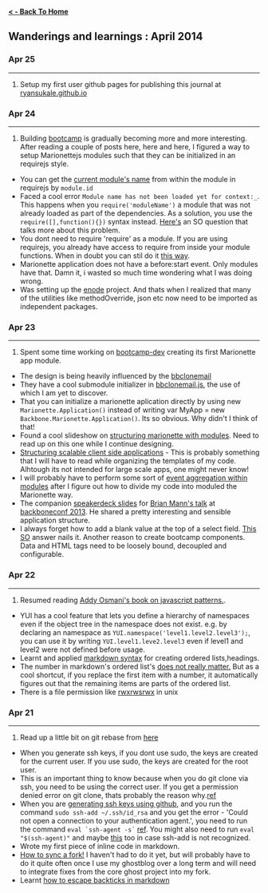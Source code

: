 **[ < - Back To Home](http://ryansukale.github.io)**

## Wanderings and learnings : April 2014
### Apr 25
----
1. Setup my first user github pages for publishing this journal at [ryansukale.github.io](ryansukale.github.io)

### Apr 24
----
1. Building [bootcamp](https://github.com/ryansukale/bootcamp) is gradually becoming more and more interesting. After reading a couple of posts here, here and here, I figured a way to setup Marionettejs modules such that they can be initialized in an requirejs style.
* You can get the [current module's name](https://github.com/jrburke/requirejs/issues/352) from within the module in requirejs by `module.id` 
* Faced a cool error `Module name has not been loaded yet for context:_`. This happens when you `require('moduleName')` a module that was not already loaded as part of the dependencies. As a solution, you use the `require([],function(){})` syntax instead. [Here's](http://stackoverflow.com/questions/21420449/requirejs-module-name-has-not-been-loaded-yet-for-context-but-only-for-some) an SO question that talks more about this problem.
* You dont need to require 'require' as a module. If you are using requirejs, you already have access to require from inside your module functions. When in doubt you can stil do it [this way](https://groups.google.com/d/msg/backbone-marionette/FCertEfVzxc/UClsKsSlb58J).
* Marionette application does not have a before:start event. Only modules have that. Damn it, i wasted so much time wondering what I was doing wrong.
* Was setting up the [enode](https://github.com/ryansukale/enode) project. And thats when I realized that many of the utilities like methodOverride, json etc now need to be imported as independent packages.

### Apr 23
----
1. Spent some time working on [bootcamp-dev](https://github.com/ryansukale/bootcamp/tree/dev) creating its first Marionette app module.
* The design is being heavily influenced by the [bbclonemail](https://github.com/davidsulc/structuring-backbone-with-requirejs-and-marionette)
* They have a cool submodule initializer in [bbclonemail.js](https://github.com/marionettejs/bbclonemail/blob/master/public/javascripts/bbclonemail/bbclonemail.js), the use of which I am yet to discover.
* That you can initialize a marionette aplication directly by using new `Marionette.Application()` instead of writing var MyApp = new `Backbone.Marionette.Application()`. Its so obvious. Why didn't I think of that!
* Found a cool slideshow on [structuring marionette with modules](http://www.slideshare.net/matt-briggs/marionette-structure-with-modules). Need to read up on this one while I continue designing.
* [Structuring scalable client side applications](http://johndavidmathis.wordpress.com/2013/04/23/structuring-scalable-client-side-applications/) - This is probably something that I will have to read while organizing the templates of my code. Alhtough its not intended for large scale apps, one might never know!
* I will probably have to perform some sort of [event aggregation within modules](http://lostechies.com/derickbailey/2012/04/03/revisiting-the-backbone-event-aggregator-lessons-learned/) after I figure out how to divide my code into moduled the Marionette way.
* The companion [speakerdeck slides](https://speakerdeck.com/backbonerails/little-opinions-big-possibilities-the-tools-and-patterns-for-building-large-scale-backbone-applications) for [Brian Mann's talk](https://www.youtube.com/watch?v=qWr7x9wk6_c) at [backboneconf 2013](http://backboneconf.com/). He shared a pretty interesting and sensible application structure.
* I always forget how to add a blank value at the top of a select field. [This SO](http://stackoverflow.com/a/18490908/226953) answer nails it. Another reason to create bootcamp components. Data and HTML tags need to be loosely bound, decoupled and configurable.



### Apr 22
----
1. Resumed reading [Addy Osmani's book on javascript patterns.](http://addyosmani.com/resources/essentialjsdesignpatterns/book/). 
* YUI has a cool feature that lets you define a hierarchy of namespaces even if the object tree in the namespace does not exist. e.g. by declaring an namespace as `YUI.namespace('level1.level2.level3');`, you can use it by writing `YUI.level1.leve2.level3` even if level1 and level2 were not defined before usage.
* Learnt and applied [markdown syntax](https://github.com/adam-p/markdown-here/wiki/Markdown-Cheatsheet#lists) for creating ordered lists,headings.
* The number in markdown's ordered list's [does not really matter.](http://www.macdrifter.com/2012/04/writing-in-markdown-lists.html) But as a cool shortcut, if you replace the first item with a number, it automatically figures out that the remaining items are parts of the ordered list.
* There is a file permission like [rwxrwsrwx](http://arstechnica.com/civis/viewtopic.php?f=16&t=224137) in unix
    

### Apr 21
----
1. Read up a little bit on git rebase from [here](http://marklodato.github.io/visual-git-guide/index-en.html#rebase)
* When you generate ssh keys, if you dont use sudo, the keys are created for the current user. If you use sudo, the keys are created for the root user.
* This is an important thing to know because when you do git clone via ssh, you need to be using the correct user.
If you get a permission denied error on git clone, thats probably the reason why.[ref](https://help.github.com/articles/error-permission-denied-publickey)
* When you are [generating ssh keys using github](https://help.github.com/articles/generating-ssh-keys), and you run the command `sudo ssh-add ~/.ssh/id_rsa` and you get the error - 'Could not open a connection to your authentication agent.', you need to run the command  `` eval `ssh-agent -s` `` [ref](http://stackoverflow.com/questions/6565357/git-push-requires-username-and-password/18348125#18348125). You might also need to run `eval "$(ssh-agent)"` and maybe [this](https://coderwall.com/p/rdi_wq) too in case ssh-add is not recognized.
* Wrote my first piece of inline code in markdown.
* [How to sync a fork!](https://help.github.com/articles/syncing-a-fork) I haven't had to do it yet, but will probably have to do it quite often once I use my ghostblog over a long term and will need to integrate fixes from the core ghost project into my fork.
* Learnt [how to escape backticks in markdown](http://meta.stackexchange.com/questions/82718/how-do-i-escape-a-backtick-in-markdown)